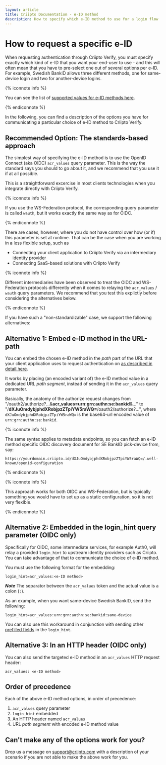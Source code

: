 ```yaml
---
layout: article
title: Criipto Documentation - e-ID method
description: How to specify which e-ID method to use for a login flow
---
```


# How to request a specific e-ID

When requesting authentication through Criipto Verify, you must specify exactly which kind of e-ID that you want your end-user to use - and this will often mean that you have to pre-select one out of several options per e-ID. For example, Swedish BankID allows three different methods, one for same-device login and two for another-device logins.
 
{% iconnote info %}

You can see the list of [supported values for e-ID methods here](/how-to/acr-values/).

{% endiconnote %}

In the following, you can find a description of the options you have for communicating a particular choice of e-ID method to Criipto Verify.

<a name="standards-based"></a>
## Recommended Option: The standards-based approach

The simplest way of specifying the e-ID method is to use the OpenID Connect (aka OIDC) `acr_values` query parameter. This is the way the standard says you should to go about it, and we recommend that you use it if at all possible.

This is a straightforward excercise in most clients technologies when you integrate directly with Criipto Verify.

{% iconnote info %}

If you use the WS-Federation protocol, the corresponding query parameter is called `wauth`, but it works exactly the same way as for OIDC.

{% endiconnote %}

There are cases, however, where you do not have control over how (or if) this parameter is set at runtime. That can be the case when you are working in a less flexible setup, such as
 - Connecting your client application to Criipto Verify via an intermediary identity provider
 - Connecting SaaS-based solutions with Criipto Verify

{% iconnote info %}

Different intermediaries have been observed to treat the OIDC and WS-Federation protocols differently when it comes to relaying the `acr_values` / `wauth` query parameters. We recommend that you test this explictly before considering the alternatives below.

{% endiconnote %}

If you have such a "non-standardizable" case, we support the following alternatives:

<a name="path-embedded"></a>

## Alternative 1: Embed e-ID method in the URL-path

You can embed the chosen e-ID method in the _path_ part of the URL that your client application uses to request authentication on [as described in detail here](/how-to/work-with-metadata). 

It works by placing (an encoded variant of) the e-ID method value in a dedicated URL _path segment_, instead of sending it in the `acr_values` query parameter.

Basically, the anatomy of the authorize request changes from "/oauth2/authorize?...&**acr_values=urn:grn:authn:se:bankid**&..." to "/**dXJuOmdybjphdXRobjpzZTpiYW5raWQ=**/oauth2/authorize?...", where `dXJuOmdybjphdXRobjpzZTpiYW5raWQ=` is the base64-url encoded value of `urn:grn:authn:se:bankid`.

{% iconnote info %}

The same syntax applies to metadata endpoints, so you can fetch an e-ID method specific OIDC discovery document for SE BankID pick-device from, say:
```
https://yourdomain.criipto.id/dXJuOmdybjphdXRobjpzZTpiYW5raWQ=/.well-known/openid-configuration
```

{% endiconnote %}

{% iconnote info %}

This approach works for both OIDC and WS-Federation, but is typically something you would have to set up as a static configuration, so it is not very flexible.

{% endiconnote %}

<a name="login-hint-embedded"></a>

## Alternative 2: Embedded in the login_hint query parameter (OIDC only)
Specifically for OIDC, some intermediate services, for example Auth0, will relay a provided `login_hint` to upstream  identity providers such as Criipto. You can take advantage of that to communicate the choice of e-ID method.

You must use the following format for the embedding:
```
login_hint=acr_values:<e-ID method>
```
***Note*** The separator between the `acr_values` token and the actual value is a colon (`:`).

As an example, when you want same-device Swedish BankID, send the following:
```
login_hint=acr_values:urn:grn:authn:se:bankid:same-device
```

You can also use this workaround in conjunction with sending other [prefilled fields](/how-to/specify-prefilled-fields) in the `login_hint`.

<a name="http-header"></a>

## Alternative 3: In an HTTP header (OIDC only)
You can also send the targeted e-ID method in an `acr_values` HTTP request header:
```
acr_values: <e-ID method>
```

## Order of precedence 

Each of the above e-ID method options, in order of precedence:

1. `acr_values` query parameter
2. `login_hint` embedded
3. An HTTP header named `acr_values`
3. URL _path segment_ with encoded e-ID method value

## Can't make any of the options work for you?
Drop us a message on <a href="mailto:support@criipto.com">support@criipto.com</a> with a description of your scenario if you are not able to make the above work for you.
